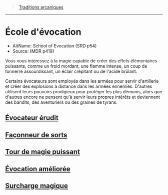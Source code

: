﻿---
!SubClassItem
ParentClassId: hd_wizard.md
Id: wizard_evocation_hd.md#École-dévocation
RootId: wizard_evocation_hd.md
ParentLink: wizard_hd.md#traditions-arcaniques
Name: École d'évocation
ParentName: Traditions arcaniques
NameLevel: 1
AltName: School of Evocation (SRD p54)
Source: (MDR p419)
Attributes: {}
---
>  [Traditions arcaniques](hd_wizard_traditions_arcaniques.md)

---


# École d'évocation

- AltName: School of Evocation (SRD p54)
- Source: (MDR p419)

Vous vous intéressez à la magie capable de créer des effets élémentaires puissants, comme un froid mordant, une flamme intense, un coup de tonnerre assourdissant, un éclair crépitant ou de l'acide brûlant.

Certains évocateurs sont employés dans les armées pour servir d'artillerie et créer des explosions à distance dans les armées ennemies. D'autres utilisent leurs pouvoirs prodigieux pour protéger les plus démunis, alors que d'autres encore ne pensent qu'à servir leurs propres intérêts et deviennent des bandits, des aventuriers ou des graines de tyrans.



## [Évocateur érudit](hd_wizard_evocation_evocateur_erudit.md)



## [Façonneur de sorts](hd_wizard_evocation_faconneur_de_sorts.md)



## [Tour de magie puissant](hd_wizard_evocation_tour_de_magie_puissant.md)



## [Évocation améliorée](hd_wizard_evocation_evocation_amelioree.md)



## [Surcharge magique](hd_wizard_evocation_surcharge_magique.md)

